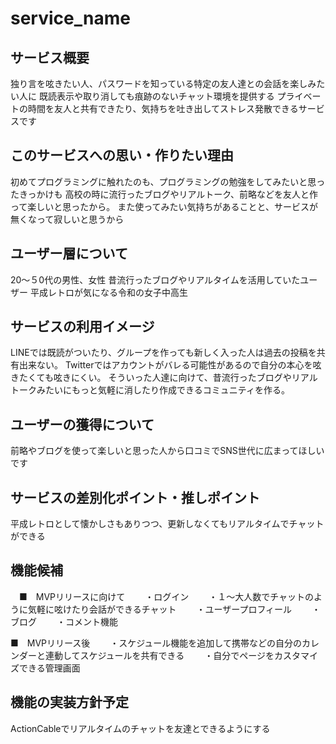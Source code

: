 # service_name

## サービス概要
独り言を呟きたい人、パスワードを知っている特定の友人達との会話を楽しみたい人に
既読表示や取り消しても痕跡のないチャット環境を提供する
プライベートの時間を友人と共有できたり、気持ちを吐き出してストレス発散できるサービスです

## このサービスへの思い・作りたい理由
初めてプログラミングに触れたのも、プログラミングの勉強をしてみたいと思ったきっかけも
高校の時に流行ったブログやリアルトーク、前略などを友人と作って楽しいと思ったから。
また使ってみたい気持ちがあることと、サービスが無くなって寂しいと思うから

## ユーザー層について
20〜５0代の男性、女性
昔流行ったブログやリアルタイムを活用していたユーザー
平成レトロが気になる令和の女子中高生

## サービスの利用イメージ
LINEでは既読がついたり、グループを作っても新しく入った人は過去の投稿を共有出来ない。
Twitterではアカウントがバレる可能性があるので自分の本心を呟きたくても呟きにくい。
そういった人達に向けて、昔流行ったブログやリアルトークみたいにもっと気軽に消したり作成できるコミュニティを作る。

## ユーザーの獲得について
前略やブログを使って楽しいと思った人から口コミでSNS世代に広まってほしいです

## サービスの差別化ポイント・推しポイント
平成レトロとして懐かしさもありつつ、更新しなくてもリアルタイムでチャットができる

## 機能候補
　■　MVPリリースに向けて
　　・ログイン
　　・１〜大人数でチャットのように気軽に呟けたり会話ができるチャット
　　・ユーザープロフィール
　　・ブログ
　　・コメント機能

 ■　MVPリリース後
　　・スケジュール機能を追加して携帯などの自分のカレンダーと連動してスケジュールを共有できる
　　・自分でページをカスタマイズできる管理画面

## 機能の実装方針予定
ActionCableでリアルタイムのチャットを友達とできるようにする